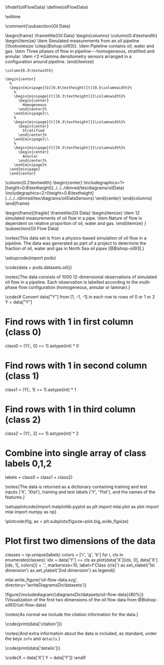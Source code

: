 \ifndef{oilFlowData}
\define{oilFlowData}

\editme

\comment{\subsection{Oil Data}

\begin{frame}
  \frametitle{Oil Data}
  \begin{columns}
    \column{0.4\textwidth}
    \begin{itemize}
    \item Simulated measurements from an oil pipeline {\footnotesize \citep{Bishop:oil93}}.
    \item Pipleline contains oil, water and gas.
    \item Three phases of flow in pipeline---homogeneous, stratified and annular.
    \item <2->Gamma densitometry sensors arranged in a configuration around
      pipeline.
    \end{itemize}

    \column{0.3\textwidth}

    \begin{center}
      % 
      \begin{minipage}[b][0.8\textheight][t]{0.5\columnwidth}%
        % 
        \begin{minipage}[t][0.3\textheight]{1\columnwidth}%
          \begin{center}
            Homogeneous
          \end{center}%
        \end{minipage}\\
        % 
        \begin{minipage}[t][0.3\textheight]{1\columnwidth}%
          \begin{center}
            Stratified
          \end{center}%
        \end{minipage}\\
        % 
        \begin{minipage}[t][0.3\textheight]{1\columnwidth}%
          \begin{center}
            Annular
          \end{center}%
        \end{minipage}%
      \end{minipage}
      \end{center}
  \column{0.2\textwidth}
  \begin{center}
    \includegraphics<1>[height=0.8\textheight]{../../../dimred/tex/diagrams/oilData}
    \includegraphics<2>[height=0.8\textheight]{../../../dimred/tex/diagrams/oilDataSensors}
  \end{center}
  \end{columns}
\end{frame}

\begin{frame}[fragile]
  \frametitle{Oil Data}
  \begin{itemize}
  \item 12 simulated measurements of oil flow in a pipe.
  \item Nature of flow is dependent on relative proportion of oil, water and
    gas.
  \end{itemize}
}
\subsection{Oil Flow Data}

\notes{This data set is from a physics-based simulation of oil flow in a pipeline. The data was generated as part of a project to determine the fraction of oil, water and gas in North Sea oil pipes [@Bishop-oil93].}

\setupcode{import pods}

\code{data = pods.datasets.oil()}

\notes{The data consists of 1000 12-dimensional observations of simulated oil flow in a pipeline. Each observation is labelled according to the multi-phase flow configuration (homogeneous, annular or laminar).}

\code{# Convert data["Y"] from [1, -1, -1] in each row to rows of 0 or 1 or 2
Y = data["Y"]
# Find rows with 1 in first column (class 0)
class0 = (Y[:, 0] == 1).astype(int) * 0
# Find rows with 1 in second column (class 1) 
class1 = (Y[:, 1] == 1).astype(int) * 1
# Find rows with 1 in third column (class 2)
class2 = (Y[:, 2] == 1).astype(int) * 2
# Combine into single array of class labels 0,1,2
labels = class0 + class1 + class2}

\notes{The data is returned as a dictionary containing training and test inputs ('X', 'Xtst'), training and test labels ('Y', 'Ytst'), and the names of the features.}


\setupplotcode{import matplotlib.pyplot as plt
import mlai.plot as plot
import mlai
import numpy as np}

\plotcode{fig, ax = plt.subplots(figsize=plot.big_wide_figsize)
# Plot first two dimensions of the data
classes = np.unique(labels)
colors = ['r', 'g', 'b']
for i, cls in enumerate(classes):
    idx = data['Y'] == cls
    ax.plot(data['X'][idx, 0], data['X'][idx, 1], colors[i] + '.', 
            markersize=10, label=f'Class {cls}')
ax.set_xlabel('1st dimension')
ax.set_ylabel('2nd dimension')
ax.legend()

mlai.write_figure('oil-flow-data.svg', directory='\writeDiagramsDir/datasets')}

\figure{\includediagram{\diagramsDir/datasets/oil-flow-data}{80%}}{Visualization of the first two dimensions of the oil flow data from @Bishop-oil93}{oil-flow-data}

\notes{As normal we include the citation information for the data.}

\code{print(data['citation'])}

\notes{And extra information about the data is included, as standard, under the keys `info` and `details`.}

\code{print(data['details'])}

\code{X = data['X']
Y = data['Y']}
\endif
